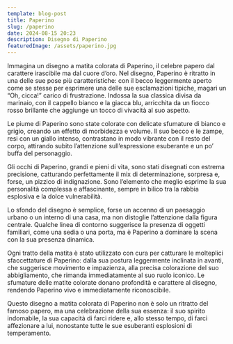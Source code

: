 ```yaml
---
template: blog-post
title: Paperino
slug: /paperino
date: 2024-08-15 20:23
description: Disegno di Paperino
featuredImage: /assets/paperino.jpg
---
```


Immagina un disegno a matita colorata di Paperino, il celebre papero dal carattere irascibile ma dal cuore d’oro. Nel disegno, Paperino è ritratto in una delle sue pose più caratteristiche: con il becco leggermente aperto come se stesse per esprimere una delle sue esclamazioni tipiche, magari un “Oh, cicca!” carico di frustrazione. Indossa la sua classica divisa da marinaio, con il cappello bianco e la giacca blu, arricchita da un fiocco rosso brillante che aggiunge un tocco di vivacità al suo aspetto.

Le piume di Paperino sono state colorate con delicate sfumature di bianco e grigio, creando un effetto di morbidezza e volume. Il suo becco e le zampe, resi con un giallo intenso, contrastano in modo vibrante con il resto del corpo, attirando subito l’attenzione sull’espressione esuberante e un po’ buffa del personaggio.

Gli occhi di Paperino, grandi e pieni di vita, sono stati disegnati con estrema precisione, catturando perfettamente il mix di determinazione, sorpresa e, forse, un pizzico di indignazione. Sono l’elemento che meglio esprime la sua personalità complessa e affascinante, sempre in bilico tra la rabbia esplosiva e la dolce vulnerabilità.

Lo sfondo del disegno è semplice, forse un accenno di un paesaggio urbano o un interno di una casa, ma non distoglie l’attenzione dalla figura centrale. Qualche linea di contorno suggerisce la presenza di oggetti familiari, come una sedia o una porta, ma è Paperino a dominare la scena con la sua presenza dinamica.

Ogni tratto della matita è stato utilizzato con cura per catturare le molteplici sfaccettature di Paperino: dalla sua postura leggermente inclinata in avanti, che suggerisce movimento e impazienza, alla precisa colorazione del suo abbigliamento, che rimanda immediatamente al suo ruolo iconico. Le sfumature delle matite colorate donano profondità e carattere al disegno, rendendo Paperino vivo e immediatamente riconoscibile.

Questo disegno a matita colorata di Paperino non è solo un ritratto del famoso papero, ma una celebrazione della sua essenza: il suo spirito indomabile, la sua capacità di farci ridere e, allo stesso tempo, di farci affezionare a lui, nonostante tutte le sue esuberanti esplosioni di temperamento.
